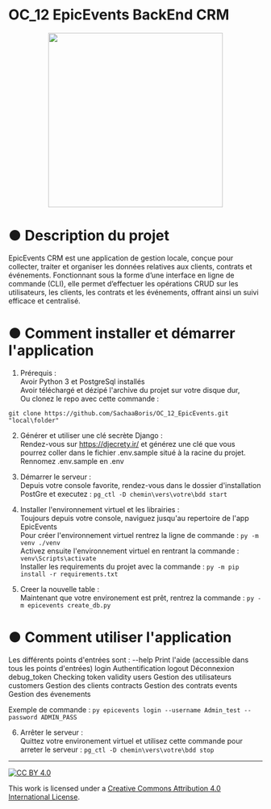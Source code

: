 # OC_12 EpicEvents BackEnd CRM  

<p align="center"><img src="https://github.com/SachaaBoris/OC_12_EpicEvents/blob/main/static/softdesk_logo.png" width="346"/></p>
  
# ● Description du projet  
EpicEvents CRM est une application de gestion locale, conçue pour collecter, traiter et organiser les données relatives aux clients, contrats et événements. Fonctionnant sous la forme d’une interface en ligne de commande (CLI), elle permet d’effectuer les opérations CRUD sur les utilisateurs, les clients, les contrats et les événements, offrant ainsi un suivi efficace et centralisé.  
  
# ● Comment installer et démarrer l'application  
1. Prérequis :  
    Avoir Python 3 et PostgreSql installés  
    Avoir téléchargé et dézipé l'archive du projet sur votre disque dur,  
    Ou clonez le repo avec cette commande :  
  ```  
  git clone https://github.com/SachaaBoris/OC_12_EpicEvents.git "local\folder"
  ```  
  
2. Générer et utiliser une clé secrète Django :  
	Rendez-vous sur https://djecrety.ir/ et générez une clé que vous pourrez coller dans le fichier .env.sample situé à la racine du projet.  
	Rennomez .env.sample en .env  

3. Démarrer le serveur :  
	Depuis votre console favorite, rendez-vous dans le dossier d'installation PostGre et executez : `pg_ctl -D chemin\vers\votre\bdd start`

4. Installer l'environnement virtuel et les librairies :  
    Toujours depuis votre console, naviguez jusqu'au repertoire de l'app EpicEvents  
    Pour créer l'environnement virtuel rentrez la ligne de commande : `py -m venv ./venv`  
    Activez ensuite l'environnement virtuel en rentrant la commande : `venv\Scripts\activate`  
    Installer les requirements du projet avec la commande : `py -m pip install -r requirements.txt`  
  
5. Creer la nouvelle table :  
    Maintenant que votre environement est prêt, rentrez la commande : `py -m epicevents create_db.py`
  
  
# ● Comment utiliser l'application  
Les différents points d'entrées sont :
--help		  Print l'aide (accessible dans tous les points d'entrées)
login         Authentification
logout        Déconnexion
debug_token   Checking token validity
users         Gestion des utilisateurs
customers     Gestion des clients
contracts     Gestion des contrats
events		  Gestion des évenements

Exemple de commande : `py epicevents login --username Admin_test --password ADMIN_PASS`  
  
  
6. Arrêter le serveur :   
    Quittez votre environement virtuel et utilisez cette commande pour arreter le serveur : `pg_ctl -D chemin\vers\votre\bdd stop`
  
---  
  
[![CC BY 4.0][cc-by-shield]][cc-by]  
  
This work is licensed under a [Creative Commons Attribution 4.0 International License][cc-by].  
  
[cc-by]: http://creativecommons.org/licenses/by/4.0/  
[cc-by-shield]: https://img.shields.io/badge/License-CC%20BY%204.0-lightgrey.svg  

